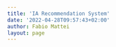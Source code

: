 ```yaml
---
title: 'IA Recommendation System'
date: '2022-04-28T09:57:43+02:00'
author: Fabio Mattei
layout: page
---
```



